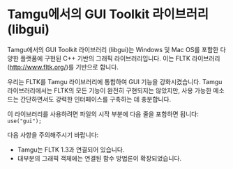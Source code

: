# Tamgu에서의 GUI Toolkit 라이브러리 (libgui)

Tamgu에서의 GUI Toolkit 라이브러리 (libgui)는 Windows 및 Mac OS를 포함한 다양한 플랫폼에 구현된 C++ 기반의 그래픽 라이브러리입니다. 이는 FLTK 라이브러리 (http://www.fltk.org/)를 기반으로 합니다.

우리는 FLTK를 Tamgu 라이브러리에 통합하여 GUI 기능을 강화시켰습니다. Tamgu 라이브러리에서는 FLTK의 모든 기능이 완전히 구현되지는 않았지만, 사용 가능한 메소드는 간단하면서도 강력한 인터페이스를 구축하는 데 충분합니다.

이 라이브러리를 사용하려면 파일의 시작 부분에 다음 줄을 포함하면 됩니다: `use("gui");`

다음 사항을 주의해주시기 바랍니다:
- Tamgu는 FLTK 1.3과 연결되어 있습니다.
- 대부분의 그래픽 객체에는 연결된 함수 방법론이 확장되었습니다.
